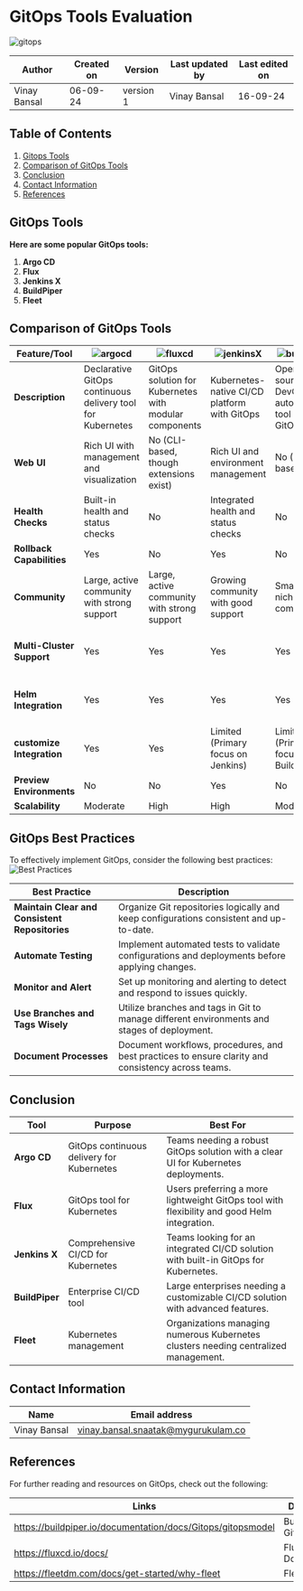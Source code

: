 # GitOps Tools Evaluation
![gitops](https://github.com/user-attachments/assets/791f74c2-ebbd-446e-802b-0fd6d1b6ae6c)

  | Author        | Created on | Version | Last updated by | Last edited on |
  |-------------|---------|-------------|-------------|---------|
  | Vinay Bansal | 06-09-24 | version 1 | Vinay Bansal | 16-09-24 |

## Table of Contents

1. [Gitops Tools](#gitops-tools)
2. [Comparison of GitOps Tools](#comparison-of-gitops-tools)
3. [Conclusion](#conclusion)
4. [Contact Information](#contact-information)
5. [References](#references)


## GitOps Tools

**Here are some popular GitOps tools:**

1. **Argo CD**
2. **Flux**
3. **Jenkins X**
4. **BuildPiper**
5. **Fleet**

## Comparison of GitOps Tools

| Feature/Tool  |![argocd](https://github.com/user-attachments/assets/d5e20c38-a20d-4df3-8531-0d2c9b4ca4ee)| ![fluxcd](https://github.com/user-attachments/assets/df069006-aa4b-4205-a36d-1b74fc450703)| ![jenkinsX](https://github.com/user-attachments/assets/328aa54f-66b8-4dc2-87d7-16226aaf62c5)| ![buildpiper](https://github.com/user-attachments/assets/48cc8c42-05e2-484d-a458-572eabfbce03)| ![Fleet](https://github.com/user-attachments/assets/838199bb-91f5-474b-b3b0-f510dd315906)|
|----------------------------|-----------------------------|-------------------------------|------------------------------|----------------------------|-------------------------------|
| **Description** | Declarative GitOps continuous delivery tool for Kubernetes | GitOps solution for Kubernetes with modular components | Kubernetes-native CI/CD platform with GitOps | Open-source DevOps automation tool with GitOps | GitOps tool designed for large-scale Kubernetes deployments |                              |
| **Web UI**    | Rich UI with management and visualization | No (CLI-based, though extensions exist) | Rich UI and environment management   | No (CLI-based)                        | No (CLI-based)                        |
| **Health Checks** | Built-in health and status checks | No     | Integrated health and status checks  | No    | No     |
| **Rollback Capabilities** | Yes                                  | No        | Yes                                  | No | No            |
| **Community**        | Large, active community with strong support | Large, active community with strong support | Growing community with good support | Smaller, niche community               | Emerging community with growing support |
| **Multi-Cluster Support** | Yes                                  | Yes                                  | Yes                                  | Yes                                  | Designed for large-scale multi-cluster management |
| **Helm Integration** | Yes                                  | Yes                                  | Yes                                  | Yes                                  | Limited (Focus on large-scale management) |
| **customize Integration** | Yes                                  | Yes                                  | Limited (Primary focus on Jenkins)   | Limited (Primary focus on Build/Deploy) | Limited (Primary focus on scale)      |
| **Preview Environments** | No                                   | No                                   | Yes                                  | No                                   | No                                   |
| **Scalability** | Moderate                              | High                                 | High                                 | Moderate                              | Very High                             |


## GitOps Best Practices
To effectively implement GitOps, consider the following best practices:
![Best Practices](https://github.com/user-attachments/assets/23584660-b0b5-48dd-b2bd-94e6249d93bd)


| **Best Practice** | **Description** |
|------------------------------------|--------------------------------------------------------------------------------------------------------------------|
| **Maintain Clear and Consistent Repositories** | Organize Git repositories logically and keep configurations consistent and up-to-date. |
| **Automate Testing** | Implement automated tests to validate configurations and deployments before applying changes. |
| **Monitor and Alert** | Set up monitoring and alerting to detect and respond to issues quickly. |
| **Use Branches and Tags Wisely** | Utilize branches and tags in Git to manage different environments and stages of deployment. |
| **Document Processes** | Document workflows, procedures, and best practices to ensure clarity and consistency across teams. |

## Conclusion
| **Tool**       | **Purpose**                             | **Best For**                                                                 |
|----------------|-----------------------------------------|--------------------------------------------------------------------------------|
| **Argo CD**    | GitOps continuous delivery for Kubernetes | Teams needing a robust GitOps solution with a clear UI for Kubernetes deployments. |
| **Flux**       | GitOps tool for Kubernetes               | Users preferring a more lightweight GitOps tool with flexibility and good Helm integration. |
| **Jenkins X**  | Comprehensive CI/CD for Kubernetes       | Teams looking for an integrated CI/CD solution with built-in GitOps for Kubernetes. |
| **BuildPiper** | Enterprise CI/CD tool                    | Large enterprises needing a customizable CI/CD solution with advanced features. |
| **Fleet**      | Kubernetes management                    | Organizations managing numerous Kubernetes clusters needing centralized management. |

## Contact Information

| Name | Email address|
|------|---------------------|
| Vinay Bansal | vinay.bansal.snaatak@mygurukulam.co |

## References
For further reading and resources on GitOps, check out the following:

| Links | Descriptions|
|------|---------------------|
| https://buildpiper.io/documentation/docs/Gitops/gitopsmodel | BuildPiper Gitops |
| https://fluxcd.io/docs/ | Flux Documentation |
| https://fleetdm.com/docs/get-started/why-fleet | Fleet |
